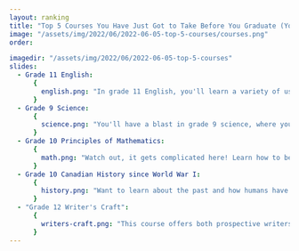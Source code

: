 ```yaml
---
layout: ranking
title: "Top 5 Courses You Have Just Got to Take Before You Graduate (You Won’t Regret It!)"
image: "/assets/img/2022/06/2022-06-05-top-5-courses/courses.png"
order:

imagedir: "/assets/img/2022/06/2022-06-05-top-5-courses"
slides:
  - Grade 11 English:
      {
        english.png: "In grade 11 English, you'll learn a variety of useful analytical skills, read Macbeth, and have the opportunity to write memoirs — a course to remember, for sure! Also mandatory to graduate.",
      }
  - Grade 9 Science:
      {
        science.png: "You'll have a blast in grade 9 science, where you'll learn from a wonderfully constructed multidisciplinary course. Whether you're a bio, chem, or physics kid, there's something for everyone! Mandatory course.",
      }
  - Grade 10 Principles of Mathematics:
      {
        math.png: "Watch out, it gets complicated here! Learn how to begin using and graphing linear and quadratic equations, making good use of the algebra knowledge you've been accumulating. Not optional.",
      }
  - Grade 10 Canadian History since World War I:
      {
        history.png: "Want to learn about the past and how humans have wronged other humans? Well grade 10 history is the perfect course for you. You'll learn about the horrors of World War 1, World War 2, and more! Required for the high school diploma.",
      }
  - "Grade 12 Writer's Craft":
      {
        writers-craft.png: "This course offers both prospective writers and people who have never touched a pencil the opportunity to investigate the language they use in creative writing. You'll have ample opportunity to write and share your ideas, and you'll receive extremely constructive and specific feedback on your work. This course is highly recommended for anyone who might be making decisions about their senior year and it will certainly quickly grow to be your favourite!",
      }
---
```

